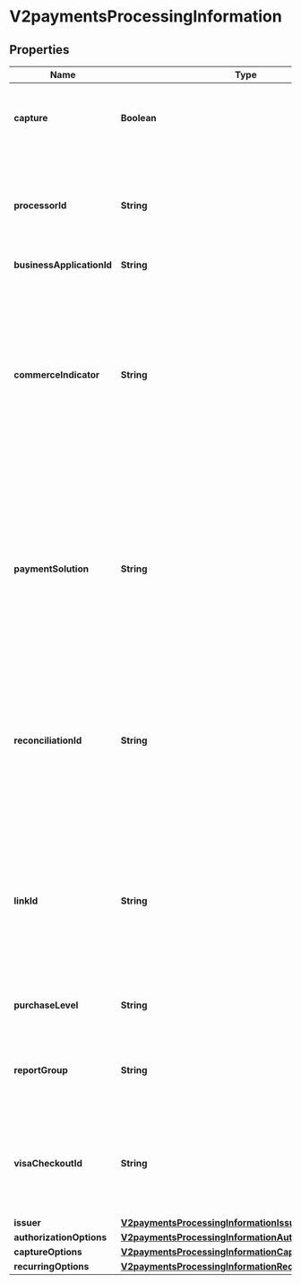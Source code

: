 
# V2paymentsProcessingInformation

## Properties
Name | Type | Description | Notes
------------ | ------------- | ------------- | -------------
**capture** | **Boolean** | Flag that specifies whether to also include capture service in the submitted request or not. |  [optional]
**processorId** | **String** | Value that identifies the processor/acquirer to use for the transaction. This value is supported only for **CyberSource through VisaNet**.  |  [optional]
**businessApplicationId** | **String** | TBD |  [optional]
**commerceIndicator** | **String** | Type of transaction. Some payment card companies use this information when determining discount rates. When you omit this field for **Ingenico ePayments**, the processor uses the default transaction type they have on file for you instead of the default value listed here.  |  [optional]
**paymentSolution** | **String** | Type of digital payment solution that is being used for the transaction. Possible Values:   - **visacheckout**: Visa Checkout.  - **001**: Apple Pay.  - **005**: Masterpass. Required for Masterpass transactions on OmniPay Direct.  - **006**: Android Pay.  - **008**: Samsung Pay.  |  [optional]
**reconciliationId** | **String** | Please check with Cybersource customer support to see if your merchant account is configured correctly so you can include this field in your request. * For Payouts: max length for FDCCompass is String (22).  |  [optional]
**linkId** | **String** | Value that links the current payment request to the original request. Set this value to the ID that was returned in the reply message from the original payment request.  This value is used for:   - Partial authorizations.  - Split shipments.  |  [optional]
**purchaseLevel** | **String** | Set this field to 3 to indicate that the request includes Level III data. |  [optional]
**reportGroup** | **String** | Attribute that lets you define custom grouping for your processor reports. This field is supported only for **Litle**.  |  [optional]
**visaCheckoutId** | **String** | Identifier for the **Visa Checkout** order. Visa Checkout provides a unique order ID for every transaction in the Visa Checkout **callID** field.  |  [optional]
**issuer** | [**V2paymentsProcessingInformationIssuer**](V2paymentsProcessingInformationIssuer.md) |  |  [optional]
**authorizationOptions** | [**V2paymentsProcessingInformationAuthorizationOptions**](V2paymentsProcessingInformationAuthorizationOptions.md) |  |  [optional]
**captureOptions** | [**V2paymentsProcessingInformationCaptureOptions**](V2paymentsProcessingInformationCaptureOptions.md) |  |  [optional]
**recurringOptions** | [**V2paymentsProcessingInformationRecurringOptions**](V2paymentsProcessingInformationRecurringOptions.md) |  |  [optional]



